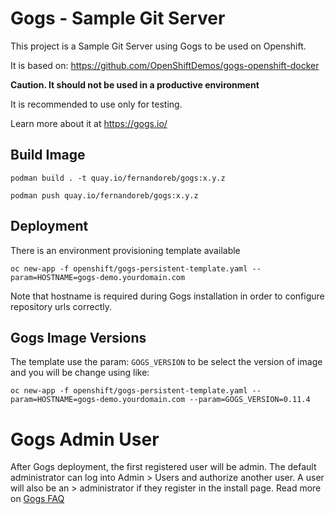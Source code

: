 # Gogs - Sample Git Server

This project is a Sample Git Server using Gogs to be used on Openshift. 

It is based on: https://github.com/OpenShiftDemos/gogs-openshift-docker

**Caution. It should not be used in a productive environment**

It is recommended to use only for testing.

Learn more about it at https://gogs.io/

## Build Image

```
podman build . -t quay.io/fernandoreb/gogs:x.y.z
```

```
podman push quay.io/fernandoreb/gogs:x.y.z
```

## Deployment

There is an environment provisioning template available

```
oc new-app -f openshift/gogs-persistent-template.yaml --param=HOSTNAME=gogs-demo.yourdomain.com
```

Note that hostname is required during Gogs installation in order to configure repository urls correctly.

## Gogs Image Versions

The template use the param: ```GOGS_VERSION``` to be select the version of image and you will be change using like:
```
oc new-app -f openshift/gogs-persistent-template.yaml --param=HOSTNAME=gogs-demo.yourdomain.com --param=GOGS_VERSION=0.11.4
```

# Gogs Admin User
After Gogs deployment, the first registered user will be admin. The default administrator can log into Admin > Users and authorize another user. A user will also be an > administrator if they register in the install page. Read more on [Gogs FAQ](https://gogs.io/docs/intro/faqs#administration)
